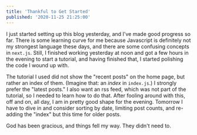 ```yaml
---
title: 'Thankful to Get Started'
published: '2020-11-25 21:25:00'
---
```


I just started setting up this blog yesterday, and I've made good progress so far.  There is some learning curve for me because Javascript is definitely not my strongest language these days, and there are some confusing concepts in `next.js`.  Still, I finished working yesterday at noon and got a few hours in the evening to start a tutorial, and having finished that, I started polishing the code I wound up with.

The tutorial I used did not show the "recent posts" on the home page, but rather an index of them.  (Imagine that: an _index_ in `index.js`.)  I strongly prefer the "latest posts."  I also want an rss feed, which was not part of the tutorial, so I needed to learn how to do that.  After fooling around with this, off and on, all day, I am in pretty good shape for the evening.  Tomorrow I have to dive in and consider sorting by date, limiting post counts, and re-adding the "index" but this time for older posts.

God has been gracious, and things fell my way.  They didn't need to.
